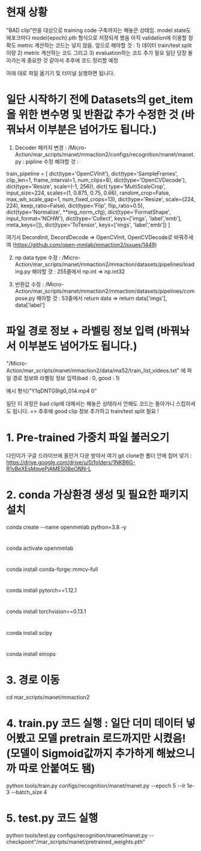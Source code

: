 # 현재 상황
"BAD clip"만을 대상으로 training code 구축까지는 해놓은 상태임. model state도 에포크마다 model{epoch}.pth 형식으로 저장되게 했음 아직 validation에 이용할 정확도 metric 계산하는 코드는 넣지 않음. 
앞으로 해야할 것 : 1) 데이터 train/test split이랑 2) metric 계산하는 코드 그리고 3) evaluation하는 코드 추가 필요
일단 당장 돌아가는게 중요한 것 같아서 추후에 코드 정리할 예정

아래 대로 파일 옮기기 및 터미널 실행하면 됩니다.

# 일단 시작하기 전에 Datasets의 get_item을 위한 변수명 및 반환값 추가 수정한 것 (바꿔놔서 이부분은 넘어가도 됩니다.)
1) Decoder 패키지 변경 : /Micro-Action/mar_scripts/manet/mmaction2/configs/recognition/manet/manet.py : pipline 수정 
해야할 것 : 

train_pipeline = [
    dict(type='OpenCVInit'),
    dict(type='SampleFrames', 
         clip_len=1,
         frame_interval=1,
         num_clips=8),
    dict(type='OpenCVDecode'),
    dict(type='Resize', 
         scale=(-1, 256)),
    dict(
        type='MultiScaleCrop',
        input_size=224,
        scales=(1, 0.875, 0.75, 0.66),
        random_crop=False,
        max_wh_scale_gap=1,
        num_fixed_crops=13),
    dict(type='Resize', scale=(224, 224), keep_ratio=False),
    dict(type='Flip', flip_ratio=0.5),
    dict(type='Normalize', **img_norm_cfg),
    dict(type='FormatShape', input_format='NCHW'),
    dict(type='Collect', keys=['imgs', 'label','emb'], meta_keys=[]),
    dict(type='ToTensor', keys=['imgs', 'label','emb'])
]

여기서 DecordInit, DecordDecode  => OpenCVInit, OpenCVDecode로 바꿔주세여  (https://github.com/open-mmlab/mmaction2/issues/1449)

2) np data type 수정 : /Micro-Action/mar_scripts/manet/mmaction2/mmaction/datasets/pipelines/loading.py
해야할 것 : 255줄에서 np.int => np.int32

3) 반환값 수정 : /Micro-Action/mar_scripts/manet/mmaction2/mmaction/datasets/pipelines/compose.py 
해야할 것 : 53줄에서 return data => return data['imgs'], data['label']

# 파일 경로 정보 + 라벨링 정보 입력 (바꿔놔서 이부분도 넘어가도 됩니다.)
"/Micro-Action/mar_scripts/manet/mmaction2/data/ma52/train_list_videos.txt" 에 파일 경로 정보와 라벨링 정보 입력(bad : 0, good : 1) 

예시 형식)"Y1qDNTG9lg0_014.mp4 0"

일단 이 과정은 bad clip에 대해서는 해놓은 상태라서 안해도 코드는 돌아가니 스킵하셔도 됩니다.
=> 추후에 good clip 정보 추가하고 train/test split 필요 !

# 1. Pre-trained 가중치 파일 불러오기
다인이가 구글 드라이브에 올린거 다운 받아서 여기 git clone한 폴더 안에 집어 넣기 : https://drive.google.com/drive/u/0/folders/1NKB6G-R1yBeXEsMqyePjAMES0BeONN-L 

# 2. conda 가상환경 생성 및 필요한 패키지 설치
conda create --name openmmlab python=3.8 -y
#
conda activate openmmlab
#
conda install conda-forge::mmcv-full
#
conda install pytorch==1.12.1
#
conda install torchvision==0.13.1
#
conda install scipy
#
conda install einops

# 3. 경로 이동
cd mar_scripts/manet/mmaction2

# 4. train.py 코드 실행 : 일단 더미 데이터 넣어봤고 모델 pretrain 로드까지만 시켰음!(모델이 Sigmoid값까지 추가하게 해놨으니까 따로 안붙여도 됌)
python tools/train.py configs/recognition/manet/manet.py --epoch 5 --lr 1e-3 --batch_size 4

# 5. test.py 코드 실행 
python tools/test.py configs/recognition/manet/manet.py --checkpoint"/mar_scripts/manet/pretrained_weights.pth"